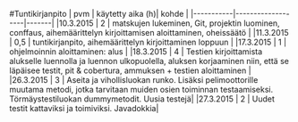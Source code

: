 #Tuntikirjanpito
| pvm       | käytetty aika  (h)| kohde |
|-----------|-------------------|-------|
|10.3.2015  | 2                 | matskujen lukeminen, Git, projektin luominen, conffaus, aihemäärittelyn kirjoittamisen aloittaminen, oheissäätö |
|11.3.2015  | 0,5               | tuntikirjanpito, aihemäärittelyn kirjoittaminen loppuun |
|17.3.2015  | 1                 | ohjelmoinnin aloittaminen: alus |
|18.3.2015  | 4                 | Testien kirjoittamista alukselle luennolla ja luennon ulkopuolella, aluksen korjaaminen niin, että se läpäisee testit, pit & cobertura, ammuksen + testien aloittaminen |
|26.3.2015  | 3                 | Aseita ja vihollisluokan runko. Lisäksi pelimoottorille muutama metodi, jotka tarvitaan muiden osien toiminnan testaamiseksi. Törmäystestiluokan dummymetodit. Uusia testejä|
|27.3.2015  | 2                 | Uudet testit kattaviksi ja toimiviksi. Javadokkia|
